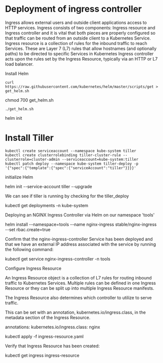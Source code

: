 # Deployment of ingress controller 

Ingress allows external users and outside client applications access to HTTP services. Ingress consists of two components: 
Ingress resource and Ingress controller and it is vital that both pieces are properly configured so that traffic can be routed from an outside client to a Kubernetes Service.
	Ingress resource is a collection of rules for the inbound traffic to reach Services. These are Layer 7 (L7) rules that allow hostnames (and optionally paths) to be directed to specific Services in Kubernetes
	Ingress controller acts upon the rules set by the Ingress Resource, typically via an HTTP or L7 load balancer.

Install Helm
```
curl https://raw.githubusercontent.com/kubernetes/helm/master/scripts/get > get_helm.sh
```
chmod 700 get_helm.sh
```
./get_helm.sh
```
helm init

# Install Tiller
```
kubectl create serviceaccount --namespace kube-system tiller
kubectl create clusterrolebinding tiller-cluster-rule --clusterrole=cluster-admin --serviceaccount=kube-system:tiller
kubectl patch deploy --namespace kube-system tiller-deploy -p '{"spec":{"template":{"spec":{"serviceAccount":"tiller"}}}}'
```
initialize Helm

helm init --service-account tiller --upgrade

We can see if tiller is running by checking for the tiller_deploy

kubectl get deployments -n kube-system

Deploying an NGINX Ingress Controller via Helm on our namespace 'tools'

helm install --namespace=tools --name nginx-ingress stable/nginx-ingress --set rbac.create=true 

Confirm that the nginx-ingress-controller Service has been deployed and that we have an external IP address associated with the service by running the following command:

kubectl get service nginx-ingress-controller -n tools

Configure Ingress Resource

An Ingress Resource object is a collection of L7 rules for routing inbound traffic to Kubernetes Services. Multiple rules can be defined in one Ingress Resource or they can be split up into multiple Ingress Resource manifests.

The Ingress Resource also determines which controller to utilize to serve traffic.

This can be set with an annotation, kubernetes.io/ingress.class, in the metadata section of the Ingress Resource.

annotations: kubernetes.io/ingress.class: nginx

kubectl apply -f ingress-resource.yaml

Verify that Ingress Resource has been created:

kubectl get ingress ingress-resource


